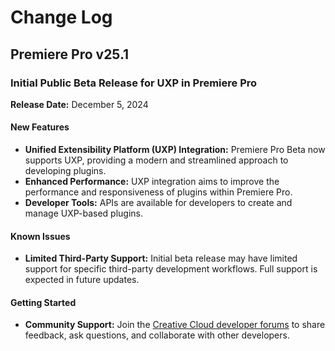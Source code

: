 # Change Log

## Premiere Pro v25.1

### Initial Public Beta Release for UXP in Premiere Pro
**Release Date:** December 5, 2024
#### New Features
- **Unified Extensibility Platform (UXP) Integration:** Premiere Pro Beta now supports UXP, providing a modern and streamlined approach to developing plugins.
- **Enhanced Performance:** UXP integration aims to improve the performance and responsiveness of plugins within Premiere Pro.
- **Developer Tools:** APIs are available for developers to create and manage UXP-based plugins.
#### Known Issues
- **Limited Third-Party Support:** Initial beta release may have limited support for specific third-party development workflows. Full support is expected in future updates.
####  Getting Started
- **Community Support:** Join the [Creative Cloud developer forums](https://forums.creativeclouddeveloper.com/) to share feedback, ask questions, and collaborate with other developers.